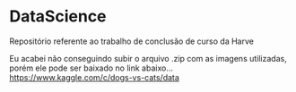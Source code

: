 # DataScience
Repositório referente ao trabalho de conclusão de curso da Harve

Eu acabei não conseguindo subir o arquivo .zip com as imagens utilizadas, porém ele pode ser baixado no link abaixo...
https://www.kaggle.com/c/dogs-vs-cats/data
